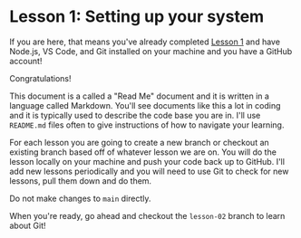 # Lesson 1: Setting up your system

If you are here, that means you've already completed [Lesson 1](https://docs.google.com/document/d/1jTldbT9miOZf93LpSaZKR7AQUXt7g3HCcTdZx6kyqtI/edit?usp=sharing) and have Node.js, VS Code, and Git installed on your machine and you have a GitHub account!

Congratulations!

This document is a called a "Read Me" document and it is written in a language called Markdown. You'll see documents like this a lot in coding and it is typically used to describe the code base you are in. I'll use `README.md` files often to give instructions of how to navigate your learning.

For each lesson you are going to create a new branch or checkout an existing branch based off of whatever lesson we are on. You will do the lesson locally on your machine and push your code back up to GitHub. I'll add new lessons periodically and you will need to use Git to check for new lessons, pull them down and do them.

Do not make changes to `main` directly.

When you're ready, go ahead and checkout the `lesson-02` branch to learn about Git!
